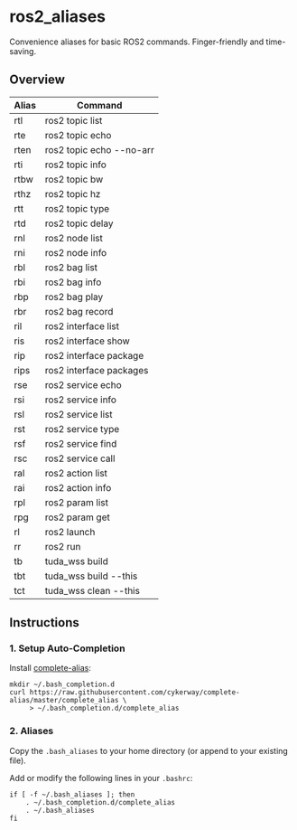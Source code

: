 # ros2_aliases
Convenience aliases for basic ROS2 commands. Finger-friendly and time-saving.

## Overview

| Alias        | Command           |
| ------------- |-------------|
| rtl      | ros2 topic list |
| rte      | ros2 topic echo |
| rten     | ros2 topic echo --no-arr |
| rti      | ros2 topic info |
| rtbw     | ros2 topic bw |
| rthz     | ros2 topic hz |
| rtt      | ros2 topic type |
| rtd      | ros2 topic delay |
| rnl      | ros2 node list |
| rni      | ros2 node info |
| rbl      | ros2 bag list |
| rbi      | ros2 bag info |
| rbp      | ros2 bag play |
| rbr      | ros2 bag record |
| ril      | ros2 interface list |
| ris      | ros2 interface show |
| rip      | ros2 interface package |
| rips     | ros2 interface packages |
| rse      | ros2 service echo |
| rsi      | ros2 service info |
| rsl      | ros2 service list |
| rst      | ros2 service type |
| rsf      | ros2 service find |
| rsc      | ros2 service call |
| ral      | ros2 action list |
| rai      | ros2 action info |
| rpl      | ros2 param list |
| rpg      | ros2 param get |
| rl       | ros2 launch |
| rr       | ros2 run |
| tb       | tuda_wss build |
| tbt      | tuda_wss build --this |
| tct      | tuda_wss clean --this |


## Instructions
### 1. Setup Auto-Completion
Install [complete-alias](https://github.com/cykerway/complete-alias):
```
mkdir ~/.bash_completion.d
curl https://raw.githubusercontent.com/cykerway/complete-alias/master/complete_alias \
     > ~/.bash_completion.d/complete_alias
```

### 2. Aliases
Copy the ```.bash_aliases``` to your home directory (or append to your existing file).

Add or modify the following lines in your ```.bashrc```:

```
if [ -f ~/.bash_aliases ]; then
    . ~/.bash_completion.d/complete_alias
    . ~/.bash_aliases
fi
```
